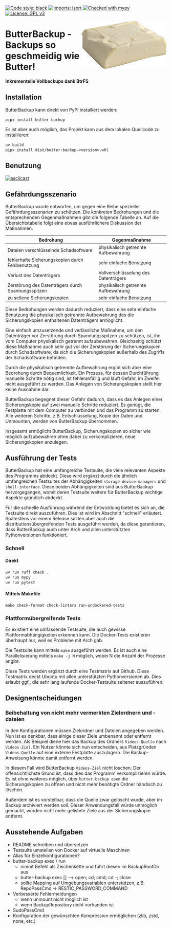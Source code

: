 [![Code style: black](https://img.shields.io/badge/code%20style-black-000000.svg)](https://github.com/psf/black)
[![Imports: isort](https://img.shields.io/badge/%20imports-isort-%231674b1?style=flat&labelColor=ef8336)](https://pycqa.github.io/isort/)
[![Checked with mypy](http://www.mypy-lang.org/static/mypy_badge.svg)](http://mypy-lang.org/)
[![License: GPL v3](https://img.shields.io/badge/License-GPL%20v3-blue.svg)](http://www.gnu.org/licenses/gpl-3.0)

<img src="logo.png" alt="ButterBackup-Logo" height="150px" align="right">

# ButterBackup - Backups so geschmeidig wie Butter!

**Inkrementelle Vollbackups dank BtrFS**

## Installation

ButterBackup kann direkt von PyPI installiert werden:

    pipx install butter-backup

Es ist aber auch möglich, das Projekt kann aus dem lokalen Quellcode zu installieren:

    uv build
    pipx install dist/butter-backup-<version>.whl

## Benutzung

[![asciicast](https://asciinema.org/a/HTFzRxEWw8ltCoP6NDNo6tITP.svg)](https://asciinema.org/a/HTFzRxEWw8ltCoP6NDNo6tITP)

## Gefährdungsszenario

ButterBackup wurde entworfen, um gegen eine Reihe spezieller
Gefährdungsszenarien zu schützen. Die konkreten Bedrohungen und die
entsprechenden Gegenmaßnahmen gibt die folgende Tabelle an. Auf die
Übersichtstabelle folgt eine etwas ausführlichere Diskussion der Maßnahmen.

| Bedrohung                                          | Gegenmaßnahme                        |
| -------------------------------------------------- | ------------------------------------ |
| Dateien verschlüsselnde Schadsoftware              | physikalisch getrennte Aufbewahrung  |
| fehlerhafte Sicherungskopien durch Fehlbenutzung   | sehr einfache Benutzung              |
| Verlust des Datenträgers                           | Vollverschlüsselung des Datenträgers |
| Zerstörung des Datenträgers durch Spannungsspitzen | physikalisch getrennte Aufbewahrung  |
| zu seltene Sicherungskopien                        | sehr einfache Benutzung              |

Diese Bedrohungen werden dadurch reduziert, dass eine sehr einfache Benutzung
die physikalisch getrennte Aufbewahrung des die Sicherungskopien enthaltenen
Datenträgers ermöglicht.

Eine einfach umzusetzende und verlässliche Maßnahme, um den Datenträger
vor Zerstörung durch Spannungsspitzen zu schützen, ist, ihn vom Computer
physikalisch getrennt aufzubewahren. Gleichzeitig schützt diese Maßnahme
auch sehr gut vor der Zerstörung der Sicherungskopien durch Schadsoftware, da
sich die Sicherungskopien außerhalb des Zugriffs der Schadsoftware befinden.

Durch die physikalisch getrennte Aufbewahrung ergibt sich aber eine Bedrohung
durch Bequemlichkeit. Ein Prozess, für dessen Durchführung manuelle
Schritte nötig sind, ist fehleranfällig und läuft Gefahr, im Zweifel
nicht ausgeführt zu werden. Das Anlegen von Sicherungskopien stellt hier
keine Ausnahme dar.

ButterBackup begegnet dieser Gefahr dadurch, dass es das Anlegen einer
Sicherungskopie auf zwei manuelle Schritte reduziert. Es genügt, die
Festplatte mit dem Computer zu verbinden und das Programm zu starten. Alle
weiteren Schritte, z.B. Entschlüsselung, Kopie der Daten und Unmounten,
werden von ButterBackup übernommen.

Insgesamt ermöglicht ButterBackup, Sicherungskopien so sicher wie möglich
aufzubewahren ohne dabei zu verkomplizieren, neue Sicherungskopien anzulegen.

## Ausführung der Tests

ButterBackup hat eine umfangreiche Testsuite, die viele relevanten Aspekte des
Programms abdeckt. Diese wird ergänzt durch die ähnlich umfangreichen
Testsuites der Abhängigkeiten `storage-device-managers` und `shell-interface`.
Diese beiden Abhängigkeiten sind aus ButterBackup hervorgegangen, womit deren
Testsuite weitere für ButterBackup wichtige Aspekte gründlich abdeckt.

Für die schnelle Ausführung während der Entwicklung bietet es sich an, die
Testsuite direkt auszuführen. Dies ist wird im Abschnitt "schnell" erläutert.
Spätestens vor einem Release sollten aber auch die distributionsübergreifenden
Tests ausgeführt werden, da diese garantieren, dass ButterBackup auch unter
Arch und allen unterstützten Pythonversionen funktioniert.


### Schnell

#### Direkt

    uv run ruff check .
    uv run mypy .
    uv run pytest

#### Mittels Makefile

    make check-format check-linters run-undockered-tests

### Plattformübergreifende Tests

Es existiert eine umfassende Testsuite, die auch gewisse
Plattformabhängigkeiten erkennen kann. Die Docker-Tests existieren überhaupt
nur, weil es Probleme mit Arch gab.

Die Testsuite kann mittels `make` ausgeführt werden. Es ist auch eine
Parallelisierung mittels `make -j N` möglich, wobei N die Anzahl der Prozesse
angibt.

Diese Tests werden ergänzt durch eine Testmatrix auf Github. Diese Testmatrix
deckt Ubuntu mit allen unterstützten Pythonversionen ab. Dies erlaubt ggf., die
sehr lang laufende Docker-Testsuite seltener auszuführen.

## Designentscheidungen

### Beibehaltung von nicht mehr vermerkten Zielordnern und -dateien

In den Konfigurationen müssen Zielordner und Dateien angegeben werden. Nun ist
es denkbar, dass einige dieser Ziele umbenannt oder entfernt werden. Als
Beispiel diene hier das Backup des Ordners `Videos-Quelle` nach `Videos-Ziel`.
Ein Nutzer könnte sich nun entscheiden, aus Platzgründen `Videos-Quelle` auf
eine externe Festplatte auszulagern. Die Backup-Anweisung könnte damit entfernt
werden.

In diesem Fall wird ButterBackup `Videos-Ziel` nicht löschen. Der
offensichtlichste Grund ist, dass dies das Programm verkomplizieren würde. Es
ist ohne weiteres möglich, über `butter-backup open` die Sicherungskopien zu
öffnen und nicht mehr benötigte Ordner händisch zu löschen.

Außerdem ist es vorstellbar, dass die Quelle zwar gelöscht wurde, aber im
Backup archiviert werden soll. Dieser Anwendungsfall würde unmöglich gemacht,
würden nicht mehr gelistete Ziele aus der Sicherungskopie entfernt.

## Ausstehende Aufgaben

- README schreiben und übersetzen
- Testsuite umstellen von Docker auf virtuelle Maschinen
- Alias für Einzelkonfigurationen?
- butter-backup exec / run
  - nimmt Befehl als Zeichenkette und führt diesen im BackupRootDir aus
  - butter-backup exec [<uuid>] <cmd> --> open; cd; cmd; cd -; close
  - sollte Mapping auf Umgebungsvariablen unterstützen, z.B. RepoPassCmd -> RESTIC_PASSWORD_COMMAND
- Verbesserte Fehlermeldungen
  - wenn unmount nicht möglich ist
  - wenn BackupRepository nicht vorhanden ist
- SudoPassCmd
- Konfiguration der gewünschten Kompression ermöglichen (zlib, zstd, none, etc.)
